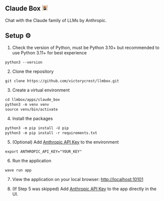 <h2>Claude Box <img src="https://raw.githubusercontent.com/victorycrest/llmbox/main/docs/source/_static/llmbox_1024.png" width="18px"></img></h2>
Chat with the Claude family of LLMs by Anthropic.

## Setup ⚙️
1. Check the version of Python, must be Python 3.10+ but recommended to use Python 3.11+ for best experience

```commandline
python3 --version
```

2. Clone the repository

```commandline
git clone https://github.com/victorycrest/llmbox.git
```

3. Create a virtual environment

```commandline
cd llmbox/apps/claude_box
python3 -m venv venv
source venv/bin/activate
```

4. Install the packages

```commandline
python3 -m pip install -U pip
python3 -m pip install -r requirements.txt
```

5. (Optional) Add [Anthropic API Key](https://console.anthropic.com/account/keys) to the environment

```commandline
export ANTHROPIC_API_KEY="YOUR_KEY"
```

6. Run the application

```commandline
wave run app
```

7. View the application on your local browser: [http://localhost:10101](http://localhost:10101)

8. (If Step 5 was skipped) Add [Anthropic API Key](https://console.anthropic.com/account/keys) to the app directly in the UI.
